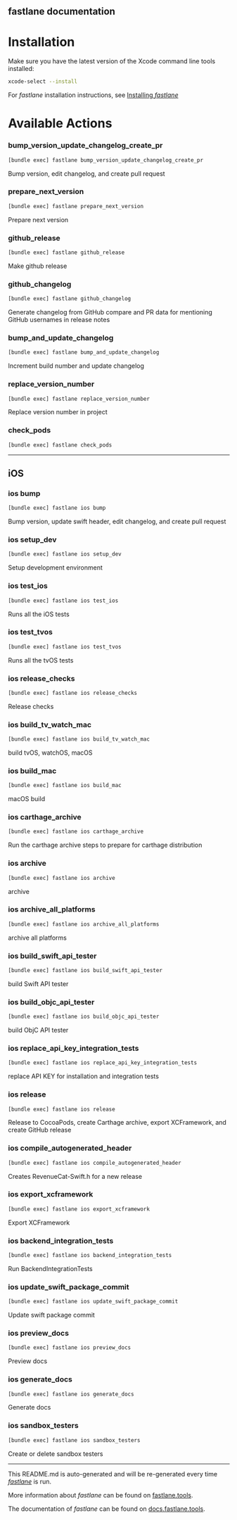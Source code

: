 fastlane documentation
----

# Installation

Make sure you have the latest version of the Xcode command line tools installed:

```sh
xcode-select --install
```

For _fastlane_ installation instructions, see [Installing _fastlane_](https://docs.fastlane.tools/#installing-fastlane)

# Available Actions

### bump_version_update_changelog_create_pr

```sh
[bundle exec] fastlane bump_version_update_changelog_create_pr
```

Bump version, edit changelog, and create pull request

### prepare_next_version

```sh
[bundle exec] fastlane prepare_next_version
```

Prepare next version

### github_release

```sh
[bundle exec] fastlane github_release
```

Make github release

### github_changelog

```sh
[bundle exec] fastlane github_changelog
```

Generate changelog from GitHub compare and PR data for mentioning GitHub usernames in release notes

### bump_and_update_changelog

```sh
[bundle exec] fastlane bump_and_update_changelog
```

Increment build number and update changelog

### replace_version_number

```sh
[bundle exec] fastlane replace_version_number
```

Replace version number in project

### check_pods

```sh
[bundle exec] fastlane check_pods
```



----


## iOS

### ios bump

```sh
[bundle exec] fastlane ios bump
```

Bump version, update swift header, edit changelog, and create pull request

### ios setup_dev

```sh
[bundle exec] fastlane ios setup_dev
```

Setup development environment

### ios test_ios

```sh
[bundle exec] fastlane ios test_ios
```

Runs all the iOS tests

### ios test_tvos

```sh
[bundle exec] fastlane ios test_tvos
```

Runs all the tvOS tests

### ios release_checks

```sh
[bundle exec] fastlane ios release_checks
```

Release checks

### ios build_tv_watch_mac

```sh
[bundle exec] fastlane ios build_tv_watch_mac
```

build tvOS, watchOS, macOS

### ios build_mac

```sh
[bundle exec] fastlane ios build_mac
```

macOS build

### ios carthage_archive

```sh
[bundle exec] fastlane ios carthage_archive
```

Run the carthage archive steps to prepare for carthage distribution

### ios archive

```sh
[bundle exec] fastlane ios archive
```

archive

### ios archive_all_platforms

```sh
[bundle exec] fastlane ios archive_all_platforms
```

archive all platforms

### ios build_swift_api_tester

```sh
[bundle exec] fastlane ios build_swift_api_tester
```

build Swift API tester

### ios build_objc_api_tester

```sh
[bundle exec] fastlane ios build_objc_api_tester
```

build ObjC API tester

### ios replace_api_key_integration_tests

```sh
[bundle exec] fastlane ios replace_api_key_integration_tests
```

replace API KEY for installation and integration tests

### ios release

```sh
[bundle exec] fastlane ios release
```

Release to CocoaPods, create Carthage archive, export XCFramework, and create GitHub release

### ios compile_autogenerated_header

```sh
[bundle exec] fastlane ios compile_autogenerated_header
```

Creates RevenueCat-Swift.h for a new release

### ios export_xcframework

```sh
[bundle exec] fastlane ios export_xcframework
```

Export XCFramework

### ios backend_integration_tests

```sh
[bundle exec] fastlane ios backend_integration_tests
```

Run BackendIntegrationTests

### ios update_swift_package_commit

```sh
[bundle exec] fastlane ios update_swift_package_commit
```

Update swift package commit

### ios preview_docs

```sh
[bundle exec] fastlane ios preview_docs
```

Preview docs

### ios generate_docs

```sh
[bundle exec] fastlane ios generate_docs
```

Generate docs

### ios sandbox_testers

```sh
[bundle exec] fastlane ios sandbox_testers
```

Create or delete sandbox testers

----

This README.md is auto-generated and will be re-generated every time [_fastlane_](https://fastlane.tools) is run.

More information about _fastlane_ can be found on [fastlane.tools](https://fastlane.tools).

The documentation of _fastlane_ can be found on [docs.fastlane.tools](https://docs.fastlane.tools).
